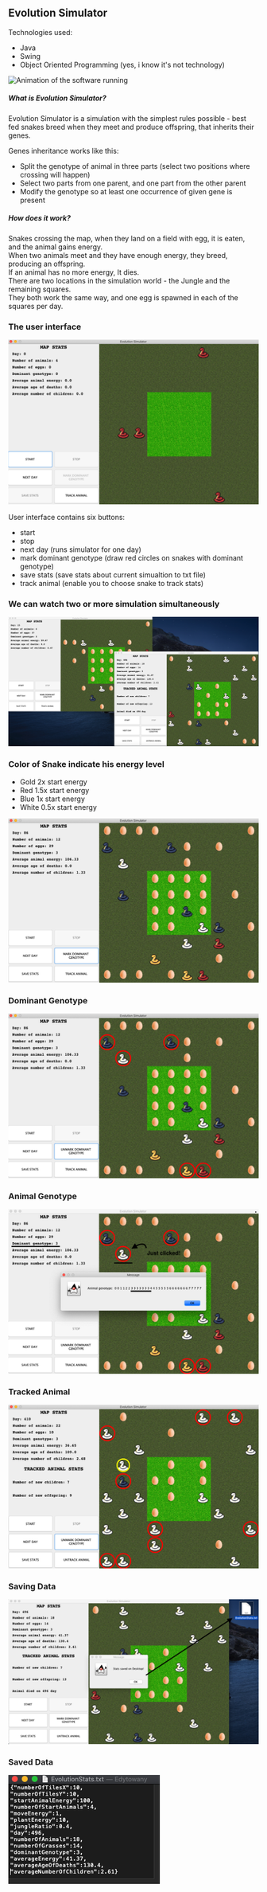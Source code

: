 Evolution Simulator
---

Technologies used:
- Java 
- Swing
- Object Oriented Programming (yes, i know it's not technology)

![Animation of the software running](readmeFiles/GIF.gif)

##### What is Evolution Simulator?
Evolution Simulator is a simulation with the simplest rules possible - best fed snakes breed when they meet and 
produce offspring, that inherits their genes.

Genes inheritance works like this:  
 - Split the genotype of animal in three parts (select two positions where crossing will happen)
 - Select two parts from one parent,   and one part from the other parent
 - Modify the genotype so at least one occurrence of given gene is present

##### How does it work?
Snakes crossing the map, when they land on a field with egg, it is eaten,
and the animal gains energy.  
When two animals meet and they have enough energy, they
breed, producing an offspring.   
If an animal has no more energy, It dies.  
There are two locations in the simulation world - the Jungle and the remaining squares.   
They both work the same way, and one egg is spawned in each 
of the squares per day. 

### The user interface  
![Screenshot of the main UI](readmeFiles/start.png)   

User interface contains six buttons:
- start
- stop
- next day (runs simulator for one day)
- mark dominant genotype (draw red circles on snakes with dominant genotype)
- save stats (save stats about current simualtion to txt file)
- track animal (enable you to choose snake to track stats)

### We can watch two or more simulation simultaneously
![Two Maps](readmeFiles/twoMaps.png)  

### Color of Snake indicate his energy level
- Gold  2x   start energy
- Red   1.5x start energy
- Blue  1x   start energy
- White 0.5x start energy

![All Snakes](readmeFiles/allSnakes.png)  

### Dominant Genotype

![Dominant Genotype](readmeFiles/dominantGenotype.png)

### Animal Genotype

![Animal Genotype](readmeFiles/animalGenotype.png)

### Tracked Animal

![Tracked Animal](readmeFiles/trackedAnimal.png)

### Saving Data

![Saving Data](readmeFiles/savingData.png)

### Saved Data
![Saved Data](readmeFiles/statsJSONfile.png)


